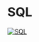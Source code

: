 # SQL

[![SQL](https://img.shields.io/badge/-SQL-090909?style=for-the-badge&logo=GoogleDrive&logoColor=1195F5)](https://drive.google.com/drive/u/0/folders/1BtTWT9WtOx7gVRID6CsD4nV14ZgEXDU3)
